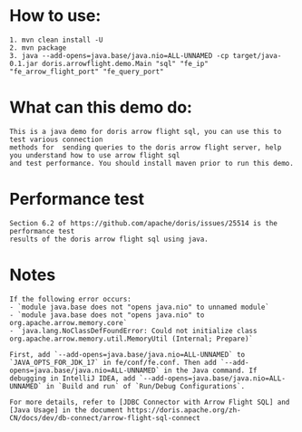 <!--
Licensed to the Apache Software Foundation (ASF) under one
or more contributor license agreements.  See the NOTICE file
distributed with this work for additional information
regarding copyright ownership.  The ASF licenses this file
to you under the Apache License, Version 2.0 (the
"License"); you may not use this file except in compliance
with the License.  You may obtain a copy of the License at

  http://www.apache.org/licenses/LICENSE-2.0

Unless required by applicable law or agreed to in writing,
software distributed under the License is distributed on an
"AS IS" BASIS, WITHOUT WARRANTIES OR CONDITIONS OF ANY
KIND, either express or implied.  See the License for the
specific language governing permissions and limitations
under the License.
-->

# How to use:

	1. mvn clean install -U
    2. mvn package
	3. java --add-opens=java.base/java.nio=ALL-UNNAMED -cp target/java-0.1.jar doris.arrowflight.demo.Main "sql" "fe_ip" "fe_arrow_flight_port" "fe_query_port"

# What can this demo do:

	This is a java demo for doris arrow flight sql, you can use this to test various connection
    methods for  sending queries to the doris arrow flight server, help you understand how to use arrow flight sql
    and test performance. You should install maven prior to run this demo.

# Performance test

    Section 6.2 of https://github.com/apache/doris/issues/25514 is the performance test
    results of the doris arrow flight sql using java.

# Notes

    If the following error occurs:
    - `module java.base does not "opens java.nio" to unnamed module`
    - `module java.base does not "opens java.nio" to org.apache.arrow.memory.core`
    - `java.lang.NoClassDefFoundError: Could not initialize class org.apache.arrow.memory.util.MemoryUtil (Internal; Prepare)`

    First, add `--add-opens=java.base/java.nio=ALL-UNNAMED` to `JAVA_OPTS_FOR_JDK_17` in fe/conf/fe.conf. Then add `--add-opens=java.base/java.nio=ALL-UNNAMED` in the Java command. If debugging in IntelliJ IDEA, add `--add-opens=java.base/java.nio=ALL-UNNAMED` in `Build and run` of `Run/Debug Configurations`.

    For more details, refer to [JDBC Connector with Arrow Flight SQL] and [Java Usage] in the document https://doris.apache.org/zh-CN/docs/dev/db-connect/arrow-flight-sql-connect